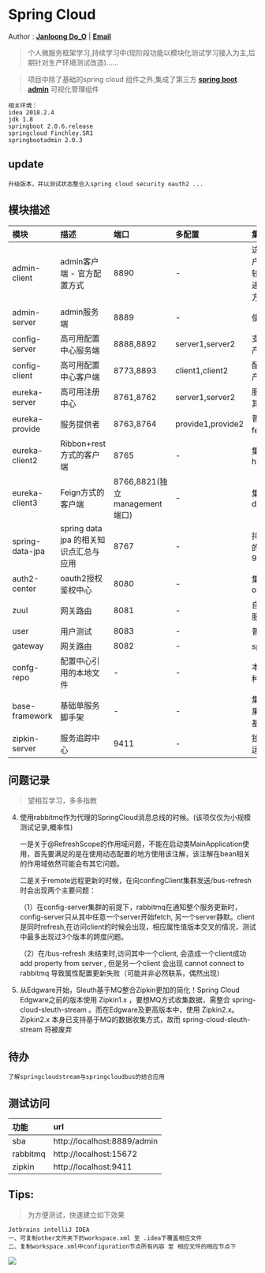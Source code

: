 # Spring Cloud 

Author : **[Janloong Do_O](https://blog.csdn.net/du807110586)** | **<a href ="mailto: janloongdoo@gmail.com">Email</a>**

> 个人微服务框架学习,持续学习中(现阶段功能以模块化测试学习接入为主,后期针对生产环境测试改造)……

> 项目中除了基础的spring cloud 组件之外,集成了第三方 **[spring boot admin](https://github.com/codecentric/spring-boot-admin)** 可视化管理组件

    
    相关环境： 
    idea 2018.2.4
    jdk 1.8
    springboot 2.0.6.release
    springcloud Finchley.SR1
    springbootadmin 2.0.3
    
## update 
    升级版本，并以测试状态整合入spring cloud security oauth2 ...

## 模块描述

|模块|描述|端口|多配置|集成说明|
|:---|:---|:---|:---|:---|
|admin-client|admin客户端 - 官方配置方式 |8890|-|这个是admin官方给出的一个客户端配置方式之一，里面会有比较完备的actuator实现效果，在通过discovery方式配置客户端方式的时候可以作参考|
|admin-server|admin服务端|8889|-|使用的最新版本2.0.3|
|config-server |高可用配置中心服务端|8888,8892|server1,server2|支持测试环境读取本地文件，生产环境支持git,svn等|
|config-client |高可用配置中心客户端|8773,8893|client1,client2|配置客户端集成演示demo，生产环境已集成入各个服务之中|
|eureka-server |高可用注册中心|8761,8762|server1,server2|服务注册中心，用于注册与发现其他服务|
|eureka-provide |服务提供者|8763,8764|provide1,provide2|普通的服务，主要用于配合测试feign,ribbon的远程调用|
|eureka-client2 |Ribbon+rest方式的客户端|8765|-|集成hystrix,ribbon,zipkin,rabbitmq|
|eureka-client3 |Feign方式的客户端|8766,8821(独立management端口)|-|集成hystrix,openfeign,hystrix dashboard|
|spring-data-jpa|spring data jpa 的相关知识点汇总与应用|8767|-|持久层使用的jpa,包含相关方式的使用，实体的映射初步使用等9|
|auth2-center|oauth2授权鉴权中心|8080|-|集成spring cloud security oauth2|
|zuul|网关路由|8081|-|自定义动态路由，oauth2资源服务控制|
|user|用户测试|8083|-|普通微服务|
|gateway|网关路由|8082|-|spring 的网关路由|
|confg-repo|配置中心引用的本地文件|-|-|本地文件配置，配置中心支持多种文件配置格式,目录结构|
|base-framework|基础单服务脚手架|-|-|集成常用工具类，异常处理，结果集封装,common下可提取为基础依赖供多服务使用|
|zipkin-server |服务追踪中心|9411|-|独立模块,官方提供的jar包直接运行即可访问，已无需开发。|


## 问题记录
> 望相互学习，多多指教

4. 使用rabbitmq作为代理的SpringCloud消息总线的时候。(该项仅仅为小规模测试记录,概率性)

   一是关于@RefreshScope的作用域问题，不能在启动类MainApplication使用，首先要满足的是在使用动态配置的地方使用该注解，该注解在bean相关的作用域依然可能会有其它问题。
   
   二是关于remote远程更新的时候，在向confingClient集群发送/bus-refresh时会出现两个主要问题：
   
    （1）在config-server集群的前提下，rabbitmq在通知整个服务更新时，config-server只从其中任意一个server开始fetch,
    另一个server静默。client是同时refresh,在访问client的时候会出现，相应属性值版本交叉的情况，测试中最多出现过3个版本的跨度问题。 
    
    （2）在/bus-refresh 未结束时,访问其中一个client, 会造成一个client成功 add property from server , 但是另一个client 会出现 cannot connect to rabbitmq 导致属性配置更新失败（可能并非必然联系，偶然出现）  
5. 从Edgware开始，Sleuth基于MQ整合Zipkin更加的简化！Spring Cloud Edgware之前的版本使用 Zipkin1.x ，要想MQ方式收集数据，需整合 spring-cloud-sleuth-stream 。而在Edgware及更高版本中，使用 Zipkin2.x。 Zipkin2.x 本身已支持基于MQ的数据收集方式，故而 spring-cloud-sleuth-stream 将被废弃

## 待办
    
    了解springcloudstream与springcloudbus的结合应用
    
## 测试访问

|功能|url|
|:---|:---|
|sba| http://localhost:8889/admin |
|rabbitmq| http://localhost:15672 |
|zipkin| http://localhost:9411 |

## Tips:
> 为方便测试，快速建立如下效果
    
    Jetbrains intelliJ IDEA
    一、可复制other文件夹下的workspace.xml 至 .idea下覆盖相应文件
    二、复制workspace.xml中configuration节点所有内容 至 相应文件的相应节点下
    
![](./other/1.png)

